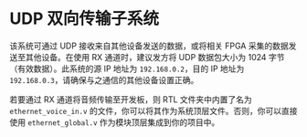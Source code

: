 # UDP 双向传输子系统

该系统可通过 UDP 接收来自其他设备发送的数据，或将相关 FPGA 采集的数据发送至其他设备。在使用 RX 通道时，建议发方将 UDP 数据包大小为 1024 字节（有效数据）。此系统的源 IP 地址为 `192.168.0.2`，目的 IP 地址为 `192.168.0.3`，请确保与之通信的其他设备设置正确。

若要通过 RX 通道将音频传输至开发板，则 RTL 文件夹中内置了名为 `ethernet_voice_in.v` 的文件，你可以将其作为系统顶层文件。否则，你可以直接使用 `ethernet_global.v` 作为模块顶层集成到你的项目中。